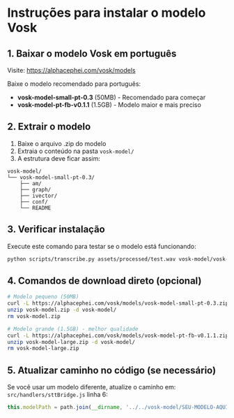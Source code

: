 # Instruções para instalar o modelo Vosk

## 1. Baixar o modelo Vosk em português

Visite: https://alphacephei.com/vosk/models

Baixe o modelo recomendado para português:
- **vosk-model-small-pt-0.3** (50MB) - Recomendado para começar
- **vosk-model-pt-fb-v0.1.1** (1.5GB) - Modelo maior e mais preciso

## 2. Extrair o modelo

1. Baixe o arquivo .zip do modelo
2. Extraia o conteúdo na pasta `vosk-model/`
3. A estrutura deve ficar assim:

```
vosk-model/
└── vosk-model-small-pt-0.3/
    ├── am/
    ├── graph/
    ├── ivector/
    ├── conf/
    └── README
```

## 3. Verificar instalação

Execute este comando para testar se o modelo está funcionando:

```bash
python scripts/transcribe.py assets/processed/test.wav vosk-model/vosk-model-small-pt-0.3
```

## 4. Comandos de download direto (opcional)

```bash
# Modelo pequeno (50MB)
curl -L https://alphacephei.com/vosk/models/vosk-model-small-pt-0.3.zip -o vosk-model.zip
unzip vosk-model.zip -d vosk-model/
rm vosk-model.zip

# Modelo grande (1.5GB) - melhor qualidade
curl -L https://alphacephei.com/vosk/models/vosk-model-pt-fb-v0.1.1.zip -o vosk-model-large.zip
unzip vosk-model-large.zip -d vosk-model/
rm vosk-model-large.zip
```

## 5. Atualizar caminho no código (se necessário)

Se você usar um modelo diferente, atualize o caminho em:
`src/handlers/sttBridge.js` linha 6:

```javascript
this.modelPath = path.join(__dirname, '../../vosk-model/SEU-MODELO-AQUI');
```
